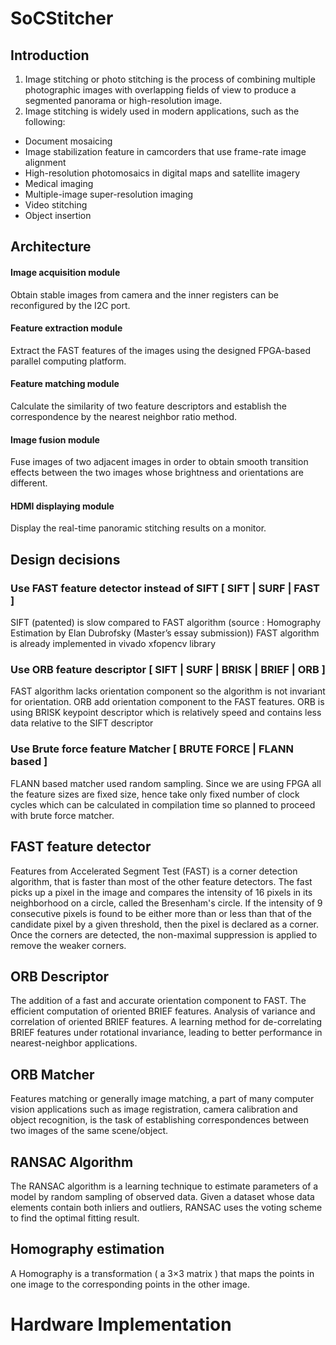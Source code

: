 # SoCStitcher

## Introduction

1. Image stitching or photo stitching is the process of combining multiple photographic images with overlapping fields of view to produce a segmented panorama or high-resolution image.
2. Image stitching is widely used in modern applications, such as the following:
  - Document mosaicing
  - Image stabilization feature in camcorders that use frame-rate image alignment
  - High-resolution photomosaics in digital maps and satellite imagery
  - Medical imaging
  - Multiple-image super-resolution imaging
  - Video stitching
  - Object insertion
  
## Architecture
  
#### Image acquisition module
Obtain stable images from camera and the inner registers  can be reconfigured by the I2C port.

#### Feature extraction module 
Extract the FAST features of the images using the designed FPGA-based parallel computing platform.

#### Feature matching module
Calculate the similarity of two feature descriptors and establish the correspondence by the nearest neighbor ratio method.

#### Image fusion module
Fuse images of two adjacent images in order to obtain smooth transition effects between the two images whose brightness and orientations are different.

#### HDMI displaying module
Display the real-time panoramic stitching results on a monitor.

## Design decisions

### Use FAST feature detector instead of SIFT  [ SIFT | SURF | FAST ]
SIFT (patented) is slow compared to FAST algorithm (source : Homography Estimation by Elan Dubrofsky (Master’s essay submission))
FAST algorithm is already implemented in vivado xfopencv library 
### Use ORB feature descriptor [ SIFT | SURF | BRISK | BRIEF | ORB ]
FAST algorithm lacks orientation component so the algorithm is not invariant for orientation. ORB add orientation component to the FAST features.
ORB is using BRISK keypoint descriptor which is relatively speed and contains less data relative to the SIFT descriptor 
### Use Brute force feature Matcher [ BRUTE FORCE | FLANN based ]
FLANN based matcher used random sampling. Since we are using FPGA all the feature sizes are fixed size, hence take only fixed number of clock cycles which can be calculated in compilation time so planned to proceed with brute force matcher.

## FAST feature detector

Features from Accelerated Segment Test (FAST) is a corner detection algorithm, that is faster than most of the other feature detectors.
The fast picks up a pixel in the image and compares the intensity of 16 pixels in its neighborhood on a circle, called the Bresenham's circle. If the intensity of 9 consecutive pixels is found to be either more than or less than that of the candidate pixel by a given threshold, then the pixel is declared as a corner. Once the corners are detected, the non-maximal suppression is applied to remove the weaker corners.


## ORB Descriptor
The addition of a fast and accurate orientation component to FAST. 
The efficient computation of oriented BRIEF features.
Analysis of variance and correlation of oriented BRIEF features. 
A learning method for de-correlating BRIEF features under rotational invariance, leading to better performance in nearest-neighbor applications.


## ORB Matcher
Features matching or generally image matching, a part of many computer vision applications such as image registration, camera calibration and object recognition, is the task of establishing correspondences between two images of the same scene/object.

## RANSAC Algorithm
The RANSAC algorithm is a learning technique to estimate parameters of a model by random sampling of observed data. Given a dataset whose data elements contain both inliers and outliers, RANSAC uses the voting scheme to find the optimal fitting result.

## Homography estimation
A Homography is a transformation ( a 3×3 matrix ) that maps the points in one image to the corresponding points in the other image.

# Hardware Implementation





